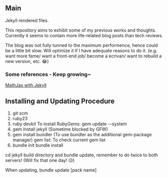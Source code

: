 ## Main

Jekyll rendered files.

This repository aims to exhibit some of my previous works and thoughts. Currently it seems to contain more life-related blog posts than tech reviews.

The blog was not fully tunned to the maximum performence, hence could be a little bit slow. Will optimize it if I have adequate reasons to do it. (e.g. want more fame/ want a front-end job/ become a ecrivan/ want to rebuild a new version, etc. :joy:)

### Some references - Keep growing~

[MathJax with Jekyll](http://www.gastonsanchez.com/visually-enforced/opinion/2014/02/16/Mathjax-with-jekyll/)

## Installing and Updating Procedure

1. git scm
2. ruby23
3. ruby devkit
To install RubyGems: gem update --system
4. gem install jekyll (Sometime blocked by GFW)
5. gem install bundler (To use bundler as the additional gem-package manager)
gem list: To check current gem list
6. bundle init
  bundle install

cd jekyll build directory and bundle update, remember to do twice to both servers! (Will fix that one day! :disappointed_relieved:)

When updating, bundle update [pack name]
